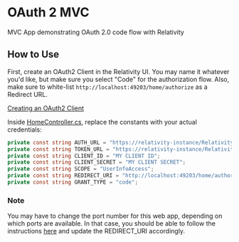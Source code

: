 # OAuth 2 MVC
MVC App demonstrating OAuth 2.0 code flow with Relativity

## How to Use
First, create an OAuth2 Client in the Relativity UI. You may name it whatever you'd like, but make sure you select "Code" for the authorization flow. Also, make sure to white-list `http://localhost:49203/home/authorize` as a Redirect URL.

[Creating an OAuth2 Client](https://help.relativity.com/9.6/Content/Relativity/Authentication/OAuth2_clients.htm#Creating)

Inside [HomeController.cs](/MVC%20App/Controllers/HomeController.cs#L13), replace the constants with your actual credentials:

```C#
private const string AUTH_URL = "https://relativity-instance/Relativity/Identity/connect/authorize";
private const string TOKEN_URL = "https://relativity-instance/Relativity/Identity/connect/token";
private const string CLIENT_ID = "MY CLIENT ID";
private const string CLIENT_SECRET = "MY CLIENT SECRET";
private const string SCOPE = "UserInfoAccess";
private const string REDIRECT_URI = "http://localhost:49203/home/authorize";
private const string GRANT_TYPE = "code";
```

### Note
You may have to change the port number for this web app, depending on which ports are available. In that case, you should be able to follow the instructions [here](https://stackoverflow.com/a/21202917) and update the REDIRECT_URI accordingly.
